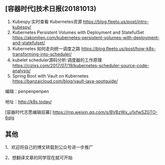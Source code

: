 ## [容器时代]技术日报(20181013)

1. Kubespy:实时查看 Kubernetes资源 https://blog.fleeto.us/post/intro-kubespy/
2. Kubernetes Persistent Volumes with Deployment and StatefulSet https://akomljen.com/kubernetes-persistent-volumes-with-deployment-and-statefulset/
3. Kubernetes 如何走向统一调度之路 https://blog.fleeto.us/post/how-k8s-transforming-into-scheduler/
4. kubelet scheduler源码分析:调度器的工作原理 https://cizixs.com/2017/07/19/kubernetes-scheduler-source-code-analysis/
5. Spring Boot with Vault on Kubernetes https://banzaicloud.com/blog/vault-java-spotguide/

编辑：penpenpenpen

地址：http://k8s.today/

[容器时代志愿编辑招募] https://mp.weixin.qq.com/s/BVBzWx_u1xfwSZGTO-6qlg

## 其他
1、欢迎将自己的博文转载到公众号进一步推广

2、想翻译文章的同学现在就可开始
